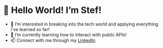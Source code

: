 # 👋 Hello World! I’m Stef! 
- 👀 I’m interested in breaking into the tech world and applying everything I've learned so far! 
- 🌱 I’m currently learning how to interact with public APIs! 
- 📫 Connect with me through my [LinkedIn](https://www.linkedin.com/in/stefanieshidoosh/)

<!---
shidoosh/shidoosh is a ✨ special ✨ repository because its `README.md` (this file) appears on your GitHub profile.
You can click the Preview link to take a look at your changes.
--->
